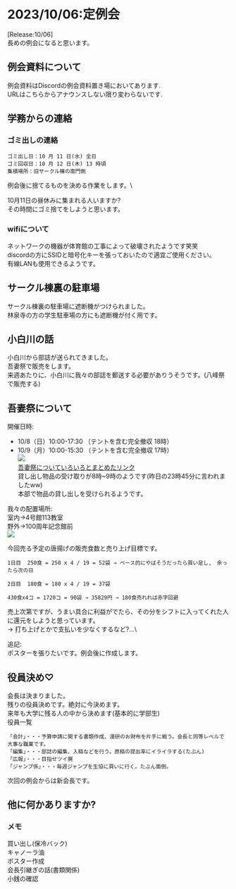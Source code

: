 # 2023/10/06:定例会
[Release:10/06]\
長めの例会になると思います。

## 例会資料について
例会資料はDiscordの例会資料置き場においてあります.\
URLはこちらからアナウンスしない限り変わらないです.

## 学務からの連絡
### ゴミ出しの連絡
```
ゴミ出し日：10 月 11 日(水) 全日
ゴミ回収日：10 月 12 日(木) 13 時頃
集積場所：旧サークル棟の南門側
```

例会後に捨てるものを決める作業をします。\

10月11日の昼休みに集まれる人いますか?\
その時間にゴミ捨てをしようと思います。

### wifiについて 
ネットワークの機器が体育館の工事によって破壊されたようです笑笑\
discordの方にSSIDと暗号化キーを張っておいたので適宜ご使用ください。\
有線LANも使用できるようです。

## サークル棟裏の駐車場
サークル棟裏の駐車場に遮断機がつけられました。\
林泉寺の方の学生駐車場の方にも遮断機が付く用です。

## 小白川の話
小白川から部誌が送られてきました。\
吾妻祭で販売をします。\
来週あたりに、小白川に我々の部誌を郵送する必要がありうそうです。(八峰祭で販売する)

## 吾妻祭について

開催日時:
- 10/8（日）10:00-17:30 
（テントを含む完全撤収 18時）
- 10/9（月）10:00-15:30 
（テントを含む完全撤収 17時）\
![](https://cdn.discordapp.com/attachments/1129317681334599680/1159697790478331964/image.png?ex=6531f7bb&is=651f82bb&hm=1b863fb8fa47db7c6750335454dcabc239f9097f03cbd1381f0aea0203335c32&)\
[吾妻祭についていろいろとまとめたリンク](https://yamadai-manken-matunituru.notion.site/2023-db347fabefbe4ab2b7490947864415b3?pvs=4)\
貸し出し物品の受け取りが8時~9時のようです(昨日の23時45分に言われましたww)\
本部で物品の貸し出しを受けられるようです。

我々の配置場所:\
室内->4号館113教室\
野外->100周年記念館前\
![](https://cdn.discordapp.com/attachments/1129317681334599680/1159485258538963045/image.png?ex=653131cb&is=651ebccb&hm=2c28db13886e24ae5fbe2edd491c7895b4c79617f8f1fde65b6273af4a8863b8&)

今回売る予定の唐揚げの販売食数と売り上げ目標です。
```
1日目  250食 = 250 x 4 / 19 = 52袋 → ペース的にやばそうだったら買い足し,　余ったら次の日

2日目  180食 = 180 x 4 / 19 = 37袋

430食x4コ = 1720コ = 90袋 → 35829円 → 180食売れれば赤字回避
```

売上次第ですが、うまい具合に利益がでたら、その分をシフトに入ってくれた人に還元をしようと思っています。\
-> 打ち上げとかで支払いを少なくするなど?...\

追記:\
ポスターを張りたいです。例会後に作成します。

## 役員決め♡
会長は決まりました。\
残りの役員決めです。絶対に今決めます。\
来年も大学に残る人の中から決めます(基本的に学部生)\
役員一覧
```
「会計」・・・予算申請に関する書類作成、漫研のお財布を片手に戦う。会長と同等レベルで大事な職業です。
「編集」・・・部誌の編集、入稿などを行う。原稿の提出率にイライラする(たぶん)
「広報」・・・目指せツイ廃
「ジャンプ係」・・・毎週ジャンプを生協に買いに行く。たぶん面倒。
```

次回の例会からは新会長です。
## 他に何かありますか?
### メモ
買い出し(保冷バック)\
キャノーラ油\
ポスター作成\
会長引継ぎの話(書類関係)\
小銭の確認
